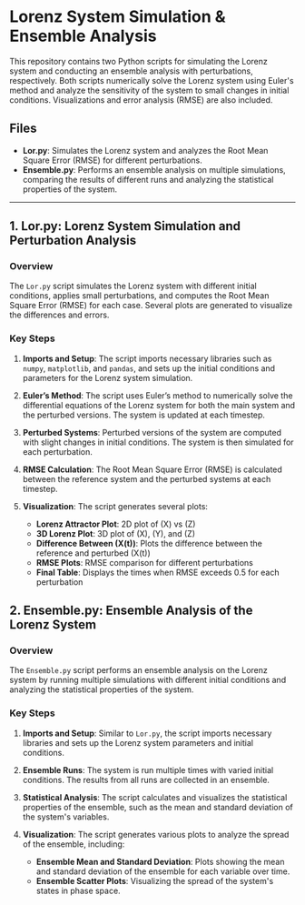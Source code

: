 # Lorenz System Simulation & Ensemble Analysis

This repository contains two Python scripts for simulating the Lorenz system and conducting an ensemble analysis with perturbations, respectively. Both scripts numerically solve the Lorenz system using Euler's method and analyze the sensitivity of the system to small changes in initial conditions. Visualizations and error analysis (RMSE) are also included.

## Files

- **Lor.py**: Simulates the Lorenz system and analyzes the Root Mean Square Error (RMSE) for different perturbations.
- **Ensemble.py**: Performs an ensemble analysis on multiple simulations, comparing the results of different runs and analyzing the statistical properties of the system.

---

## 1. **Lor.py: Lorenz System Simulation and Perturbation Analysis**

### Overview

The `Lor.py` script simulates the Lorenz system with different initial conditions, applies small perturbations, and computes the Root Mean Square Error (RMSE) for each case. Several plots are generated to visualize the differences and errors.

### Key Steps

1. **Imports and Setup**: The script imports necessary libraries such as `numpy`, `matplotlib`, and `pandas`, and sets up the initial conditions and parameters for the Lorenz system simulation.

2. **Euler’s Method**: The script uses Euler’s method to numerically solve the differential equations of the Lorenz system for both the main system and the perturbed versions. The system is updated at each timestep.

3. **Perturbed Systems**: Perturbed versions of the system are computed with slight changes in initial conditions. The system is then simulated for each perturbation.

4. **RMSE Calculation**: The Root Mean Square Error (RMSE) is calculated between the reference system and the perturbed systems at each timestep.

5. **Visualization**: The script generates several plots:
   - **Lorenz Attractor Plot**: 2D plot of \(X\) vs \(Z\)
   - **3D Lorenz Plot**: 3D plot of \(X\), \(Y\), and \(Z\)
   - **Difference Between \(X(t)\)**: Plots the difference between the reference and perturbed \(X(t)\)
   - **RMSE Plots**: RMSE comparison for different perturbations
   - **Final Table**: Displays the times when RMSE exceeds 0.5 for each perturbation

## 2. **Ensemble.py: Ensemble Analysis of the Lorenz System**

### Overview

The `Ensemble.py` script performs an ensemble analysis on the Lorenz system by running multiple simulations with different initial conditions and analyzing the statistical properties of the system.

### Key Steps

1. **Imports and Setup**: Similar to `Lor.py`, the script imports necessary libraries and sets up the Lorenz system parameters and initial conditions.

2. **Ensemble Runs**: The system is run multiple times with varied initial conditions. The results from all runs are collected in an ensemble.

3. **Statistical Analysis**: The script calculates and visualizes the statistical properties of the ensemble, such as the mean and standard deviation of the system's variables.

4. **Visualization**: The script generates various plots to analyze the spread of the ensemble, including:
   - **Ensemble Mean and Standard Deviation**: Plots showing the mean and standard deviation of the ensemble for each variable over time.
   - **Ensemble Scatter Plots**: Visualizing the spread of the system's states in phase space.


